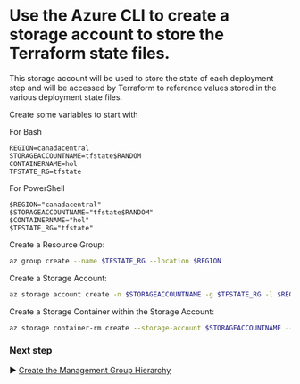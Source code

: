 # Use the Azure CLI to create a storage account to store the Terraform state files.
This storage account will be used to store the state of each deployment step and will be accessed by Terraform to reference values stored in the various deployment state files.

Create some variables to start with

For Bash
```
REGION=canadacentral
STORAGEACCOUNTNAME=tfstate$RANDOM
CONTAINERNAME=hol
TFSTATE_RG=tfstate
```

For PowerShell
```
$REGION="canadacentral"
$STORAGEACCOUNTNAME="tfstate$RANDOM"
$CONTAINERNAME="hol"
$TFSTATE_RG="tfstate"
```

Create a Resource Group:
```bash
az group create --name $TFSTATE_RG --location $REGION
```

Create a Storage Account:
```bash
az storage account create -n $STORAGEACCOUNTNAME -g $TFSTATE_RG -l $REGION --sku Standard_LRS
```

Create a Storage Container within the Storage Account:

```bash
az storage container-rm create --storage-account $STORAGEACCOUNTNAME --name $CONTAINERNAME
```

### Next step

:arrow_forward: [Create the Management Group Hierarchy](./03-alz-core.md)